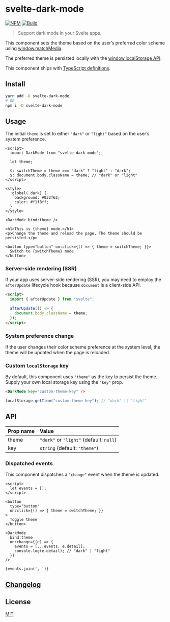 # svelte-dark-mode

[![NPM][npm]][npm-url]
[![Build][build]][build-badge]

> Support dark mode in your Svelte apps.

This component sets the theme based on the user’s preferred color scheme using [window.matchMedia](https://developer.mozilla.org/en-US/docs/Web/API/Window/matchMedia).

The preferred theme is persisted locally with the [window.localStorage API](https://developer.mozilla.org/en-US/docs/Web/API/Window/localStorage).

This component ships with [TypeScript definitions](types).

## Install

```bash
yarn add -D svelte-dark-mode
# OR
npm i -D svelte-dark-mode
```

## Usage

The initial `theme` is set to either `"dark"` or `"light"` based on the user’s system preference.

```svelte
<script>
  import DarkMode from "svelte-dark-mode";

  let theme;

  $: switchTheme = theme === "dark" ? "light" : "dark";
  $: document.body.className = theme; // "dark" or "light"
</script>

<style>
  :global(.dark) {
    background: #032f62;
    color: #f1f8ff;
  }
</style>

<DarkMode bind:theme />

<h1>This is {theme} mode.</h1>
<p>Change the theme and reload the page. The theme should be persisted.</p>

<button type="button" on:click={() => { theme = switchTheme; }}>
  Switch to {switchTheme} mode
</button>
```

### Server-side rendering (SSR)

If your app uses server-side rendering (SSR), you may need to employ the `afterUpdate` lifecycle hook because `document` is a client-side API.

```html
<script>
  import { afterUpdate } from "svelte";

  afterUpdate(() => {
    document.body.className = theme;
  });
</script>
```

### System preference change

If the user changes their color scheme preference at the system level, the theme will be updated when the page is reloaded.

### Custom `localStorage` key

By default, this component uses `"theme"` as the key to persist the theme. Supply your own local storage key using the `"key"` prop.

```html
<DarkMode key="custom-theme-key" />
```

```js
localStorage.getItem("custom-theme-key"); // "dark" || "light"
```

## API

| Prop name | Value                                   |
| :-------- | :-------------------------------------- |
| theme     | `"dark"` or `"light"` (default: `null`) |
| key       | `string` (default: `"theme"`)           |

### Dispatched events

This component dispatches a `"change"` event when the theme is updated.

```svelte
<script>
  let events = [];
</script>

<button
  type="button"
  on:click={() => { theme = switchTheme; }}
>
  Toggle theme
</button>

<DarkMode
  bind:theme
  on:change={(e) => {
    events = [...events, e.detail];
    console.log(e.detail); // "dark" | "light"
  }}
/>

{events.join(', ')}
```

## [Changelog](CHANGELOG.md)

## License

[MIT](LICENSE)

[npm]: https://img.shields.io/npm/v/svelte-dark-mode.svg?color=blue
[npm-url]: https://npmjs.com/package/svelte-dark-mode
[build]: https://travis-ci.com/metonym/svelte-dark-mode.svg?branch=master
[build-badge]: https://travis-ci.com/metonym/svelte-dark-mode
